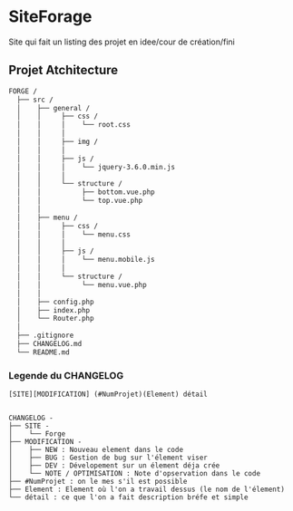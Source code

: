 # SiteForage

Site qui fait un listing des projet en idee/cour de création/fini

## Projet Atchitecture

```bash 
FORGE /
  ├── src /
  │    ├── general /
  │    │     ├── css /
  │    │     │    └── root.css
  │    │     │    
  │    │     ├── img /
  │    │     │
  │    │     ├── js /
  │    │     │    └── jquery-3.6.0.min.js
  │    │     │    
  │    │     └── structure /
  │    │          ├── bottom.vue.php
  │    │          └── top.vue.php
  │    │
  │    ├── menu /
  │    │     ├── css /
  │    │     │    └── menu.css
  │    │     │    
  │    │     ├── js /
  │    │     │    └── menu.mobile.js
  │    │     │    
  │    │     └── structure /
  │    │          └── menu.vue.php
  │    │
  │    ├── config.php
  │    ├── index.php
  │    └── Router.php
  │    
  ├── .gitignore
  ├── CHANGELOG.md
  └── README.md
```

### Legende du CHANGELOG

    [SITE][MODIFICATION] (#NumProjet)(Element) détail

<pre><code>
CHANGELOG -
├── SITE -
│    └── Forge
├── MODIFICATION -
│    ├── NEW : Nouveau element dans le code
│    ├── BUG : Gestion de bug sur l'élement viser
│    ├── DEV : Dévelopement sur un élement déja crée 
│    └── NOTE / OPTIMISATION : Note d'opservation dans le code
├── #NumProjet : on le mes s'il est possible
├── Element : Element où l'on a travail dessus (le nom de l'élement)
└── détail : ce que l'on a fait description bréfe et simple
</code></pre>